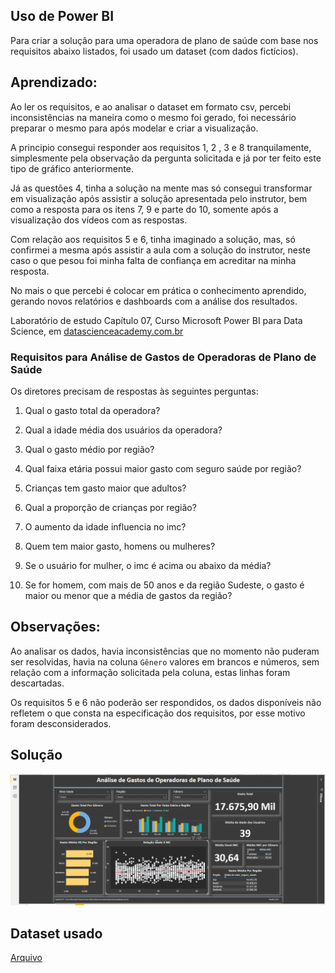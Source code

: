 ## Uso de Power BI

Para criar a solução para uma operadora de plano de saúde com base nos requisitos abaixo listados, foi usado um dataset (com dados fictícios).

## Aprendizado:

Ao ler os requisitos, e ao analisar o dataset em formato csv, percebi inconsistências na maneira como o mesmo foi gerado, foi necessário preparar o mesmo para após modelar e criar a visualização.

A principio consegui responder aos requisitos 1, 2 , 3 e 8 tranquilamente, simplesmente pela observação da pergunta solicitada e já por ter feito este tipo de gráfico anteriormente.

Já as questões 4, tinha a solução na mente mas só consegui transformar em visualização após assistir a solução apresentada pelo instrutor, bem como a resposta para os itens 7, 9 e parte do 10, somente após a visualização dos vídeos com as respostas.

Com relação aos requisitos 5 e 6, tinha imaginado a solução, mas, só confirmei a mesma após assistir a aula com a solução do instrutor, neste caso o que pesou foi minha falta de confiança em acreditar na minha resposta.

No mais o que percebi é colocar em prática o conhecimento aprendido, gerando novos relatórios e dashboards com a análise dos resultados.

Laboratório de estudo Capítulo 07, Curso Microsoft Power BI para Data Science, em [datascienceacademy.com.br](https://www.datascienceacademy.com.br/course/microsoft-power-bi-para-data-science)

### Requisitos para Análise de Gastos de Operadoras de Plano de Saúde

Os diretores precisam de respostas às seguintes perguntas:

1. Qual o gasto total da operadora? 

2. Qual a idade média dos usuários da operadora? 

3. Qual o gasto médio por região? 

4. Qual faixa etária possui maior gasto com seguro saúde por região? 

5. Crianças tem gasto maior que adultos? 

6. Qual a proporção de crianças por região? 

7. O aumento da idade influencia no imc? 

8. Quem tem maior gasto, homens ou mulheres? 

9. Se o usuário for mulher, o imc é acima ou abaixo da média? 

10. Se for homem, com mais de 50 anos e da região Sudeste, o gasto é maior ou menor que a média de gastos da região? 

## Observações:

Ao analisar os dados, havia inconsistências que no momento não puderam ser resolvidas, havia na coluna `Gênero` valores em brancos e números, sem relação com a informação solicitada pela coluna, estas linhas foram descartadas.

Os requisitos 5 e 6 não poderão ser respondidos, os dados disponíveis não refletem o que consta na especificação dos requisitos, por esse motivo foram desconsiderados.

## Solução

![relatorio](https://github.com/jeffersonklamas/gastosOperadorSaude/blob/main/Imagem/tela01_solucao.png)


## Dataset usado

[Arquivo](https://github.com/jeffersonklamas/gastosOperadorSaude/tree/main/Dataset)



